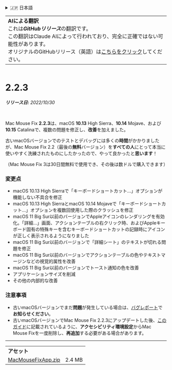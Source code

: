 <details>
<summary>🇯🇵 日本語</summary>

[🇬🇧 English (GitHub)](https://github.com/noah-nuebling/mac-mouse-fix/releases/tag/2.2.3)\
[🇦🇩 Català](https://redirect.macmousefix.com/?target=mmf-release&tag=2.2.3&locale=ca)\
[🇩🇪 Deutsch](https://redirect.macmousefix.com/?target=mmf-release&tag=2.2.3&locale=de)\
[🇪🇸 Español](https://redirect.macmousefix.com/?target=mmf-release&tag=2.2.3&locale=es)\
[🇫🇷 Français](https://redirect.macmousefix.com/?target=mmf-release&tag=2.2.3&locale=fr)\
[🇮🇩 Indonesia](https://redirect.macmousefix.com/?target=mmf-release&tag=2.2.3&locale=id)\
[🇮🇹 Italiano](https://redirect.macmousefix.com/?target=mmf-release&tag=2.2.3&locale=it)\
[🇭🇺 Magyar](https://redirect.macmousefix.com/?target=mmf-release&tag=2.2.3&locale=hu)\
[🇳🇱 Nederlands](https://redirect.macmousefix.com/?target=mmf-release&tag=2.2.3&locale=nl)\
[🇵🇱 Polski](https://redirect.macmousefix.com/?target=mmf-release&tag=2.2.3&locale=pl)\
[🇧🇷 Português (Brasil)](https://redirect.macmousefix.com/?target=mmf-release&tag=2.2.3&locale=pt-BR)\
[🇵🇹 Português (Portugal)](https://redirect.macmousefix.com/?target=mmf-release&tag=2.2.3&locale=pt-PT)\
[🇷🇴 Română](https://redirect.macmousefix.com/?target=mmf-release&tag=2.2.3&locale=ro)\
[🇸🇪 Svenska](https://redirect.macmousefix.com/?target=mmf-release&tag=2.2.3&locale=sv)\
[🇻🇳 Tiếng Việt](https://redirect.macmousefix.com/?target=mmf-release&tag=2.2.3&locale=vi)\
[🇹🇷 Türkçe](https://redirect.macmousefix.com/?target=mmf-release&tag=2.2.3&locale=tr)\
[🇨🇿 Čeština](https://redirect.macmousefix.com/?target=mmf-release&tag=2.2.3&locale=cs)\
[🇬🇷 Ελληνικά](https://redirect.macmousefix.com/?target=mmf-release&tag=2.2.3&locale=el)\
[🇷🇺 Русский](https://redirect.macmousefix.com/?target=mmf-release&tag=2.2.3&locale=ru)\
[🇺🇦 Українська](https://redirect.macmousefix.com/?target=mmf-release&tag=2.2.3&locale=uk)\
[🇮🇱 עברית](https://redirect.macmousefix.com/?target=mmf-release&tag=2.2.3&locale=he)\
[🇸🇦 العربية](https://redirect.macmousefix.com/?target=mmf-release&tag=2.2.3&locale=ar)\
[🇮🇳 हिन्दी](https://redirect.macmousefix.com/?target=mmf-release&tag=2.2.3&locale=hi)\
[🇹🇭 ไทย](https://redirect.macmousefix.com/?target=mmf-release&tag=2.2.3&locale=th)\
[🇨🇳 中文 (简体)](https://redirect.macmousefix.com/?target=mmf-release&tag=2.2.3&locale=zh-Hans)\
[🇨🇳 中文 (繁體)](https://redirect.macmousefix.com/?target=mmf-release&tag=2.2.3&locale=zh-Hant)\
[🇭🇰 中文（香港)](https://redirect.macmousefix.com/?target=mmf-release&tag=2.2.3&locale=zh-HK)\
**🇯🇵 日本語**\
[🇰🇷 한국어](https://redirect.macmousefix.com/?target=mmf-release&tag=2.2.3&locale=ko)\
[Help translate Mac Mouse Fix to different languages!](https://github.com/noah-nuebling/mac-mouse-fix/discussions/731)
</details>
<table align=><td>
<b>AIによる翻訳</b><br>
これは<b><em>GitHubリリース</em></b>の翻訳です。<br>
この翻訳はClaude AIによって行われており、完全に正確ではない可能性があります。<br>
オリジナルのGitHubリリース（英語）は<a href="https://github.com/noah-nuebling/mac-mouse-fix/releases/tag/2.2.3">こちらをクリック</a>してください。
</td></table>

<table></table>

# 2.2.3
***リリース日:** 2022/10/30*

<br>

Mac Mouse Fix **2.2.3**は、macOS **10.13** High Sierra、**10.14** Mojave、および**10.15** Catalinaで、複数の問題を修正し、**改善**を加えました。

古いmacOSバージョンでのテストとデバッグには多くの**時間**がかかりましたが、Mac Mouse Fix 2.2（最後の**無料**バージョン）を**すべての人**にとって本当に使いやすく洗練されたものにしたかったので、やって良かったと**思います**！

（Mac Mouse Fix 3は30日間無料で使用でき、その後は数ドルで購入できます）

### 変更点

- macOS 10.13 High Sierraで「キーボードショートカット...」オプションが機能しない不具合を修正
- macOS 10.13 High SierraとmacOS 10.14 Mojaveで「キーボードショートカット...」オプションを複数回使用した際のクラッシュを修正
- macOS 11 Big Sur以前のバージョンでAppleアイコンのレンダリングを有効化。「詳細...」画面、アクションテーブルの右クリック時、およびAppleキーボード固有の特殊キーを含むキーボードショートカットの記録時にアイコンが正しく表示されるようになりました
- macOS 11 Big Sur以前のバージョンで「詳細シート」のテキストが切れる問題を修正
- macOS 11 Big Sur以前のバージョンでアクションテーブルの色やテキストマージンなどの視覚的属性を改善
- macOS 11 Big Sur以前のバージョンでトースト通知の色を改善
- アプリケーションサイズを削減
- その他の内部的な改善

### 注意事項

- 古いmacOSバージョンでまだ**問題**が発生している場合は、[バグレポート](https://noah-nuebling.github.io/mac-mouse-fix-feedback-assistant/?type=bug-report)で**お知らせください**。
- 古いmacOSバージョンでMac Mouse Fix 2.2.3にアップデートした後、[このガイド](https://github.com/noah-nuebling/mac-mouse-fix/discussions/101)に記載されているように、**アクセシビリティ環境設定**からMac Mouse Fixを一度削除し、**再追加**する必要がある場合があります。

---

<table align="start">
<tr>
    <td colspan=2>
        <b>アセット</b>
    </td>
</tr>
<tr>
    <td><a href="https://github.com/noah-nuebling/mac-mouse-fix/releases/download/2.2.3/MacMouseFixApp.zip">MacMouseFixApp.zip</a></td>
    <td>2.4 MB</td>
</tr>
</table>